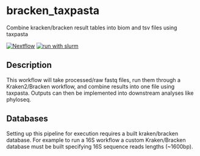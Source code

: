 # bracken_taxpasta
Combine kracken/bracken result tables into biom and tsv files using taxpasta

[![Nextflow](https://img.shields.io/badge/nextflow%20DSL2-%E2%89%A520.11.0--edge-23aa62.svg?labelColor=000000)](https://www.nextflow.io/)
[![run with slurm](https://img.shields.io/badge/run%20with-slurm-ff4d4d.svg?labelColor=000000)](https://slurm.schedmd.com/)

## Description
This workflow will take processed/raw fastq files, run them through a Kraken2/Bracken workflow, and combine results into one file using taxpasta. Outputs can then be implemented into downstream analyses like phyloseq. 

## Databases
Setting up this pipeline for execution requires a built kraken/bracken database. For example to run a 16S workflow a custom Kraken/Bracken database must be built specifying 16S sequence reads lengths (~1600bp). 
